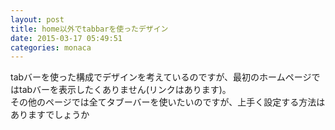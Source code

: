 ```yaml
---
layout: post
title: home以外でtabbarを使ったデザイン
date: 2015-03-17 05:49:51
categories: monaca
---
```

<p>tabバーを使った構成でデザインを考えているのですが、最初のホームページではtabバーを表示したくありません(リンクはあります)。<br>
その他のページでは全てタブーバーを使いたいのですが、上手く設定する方法はありますでしょうか</p>
